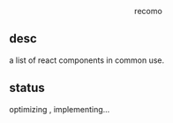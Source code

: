 <p style="text-align:center;">recomo</p>

## desc

a list of react components in common use.

## status

optimizing , implementing...